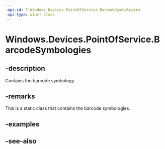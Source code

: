 ```yaml
---
-api-id: T:Windows.Devices.PointOfService.BarcodeSymbologies
-api-type: winrt class
---
```


<!-- Class syntax.
public class BarcodeSymbologies
-->

# Windows.Devices.PointOfService.BarcodeSymbologies

## -description
Contains the barcode symbology.

## -remarks
This is a static class that contains the barcode symbologies.

## -examples

## -see-also

